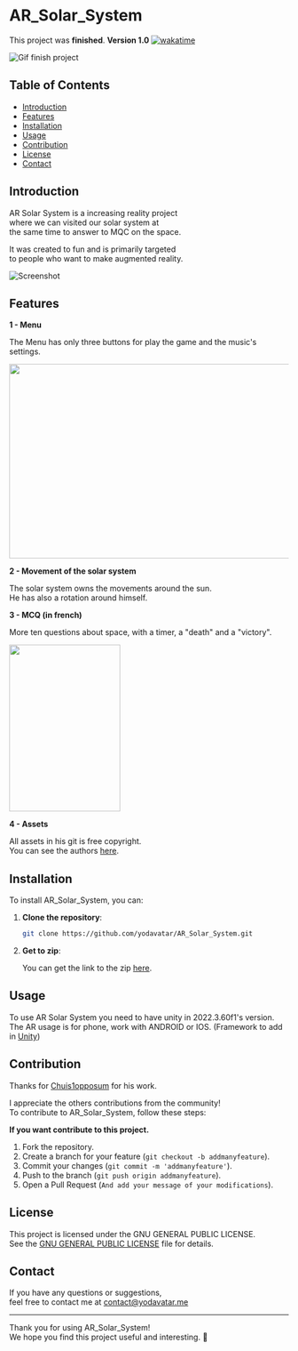 # AR_Solar_System
This project was **finished**. __**Version 1.0**__ [![wakatime](https://wakatime.com/badge/user/17a8cdf0-54fb-45e9-92bc-ada49bd926d7/project/3e99e6da-540f-4ef5-bf79-2b4d962fe482.svg)](https://wakatime.com/badge/user/17a8cdf0-54fb-45e9-92bc-ada49bd926d7/project/3e99e6da-540f-4ef5-bf79-2b4d962fe482)

![Gif finish project](https://media.tenor.com/w7D79HmiUKwAAAAM/rolando-check.gif)

## Table of Contents

- [Introduction](#introduction)
- [Features](#features)
- [Installation](#installation)
- [Usage](#usage)
- [Contribution](#contribution)
- [License](#license)
- [Contact](#contact)

## Introduction

AR Solar System is a increasing reality project<br>
where we can visited our solar system at<br>
the same time to answer to MQC on the space.<br>

It was created to fun and is primarily targeted<br>
to people who want to make augmented reality.<br>

![Screenshot](https://github.com/user-attachments/assets/585e330b-0e2a-41d2-a8e7-77623a27643e)

## Features

__**1 - Menu**__

The Menu has only three buttons for play the game and the music's settings.<br>

<img src="https://github.com/user-attachments/assets/d7815ac2-3a06-42f3-b459-6adecd0be3c0" width="600" height="350"/>

__**2 - Movement of the solar system**__

The solar system owns the movements around the sun.<br>
He has also a rotation around himself.<br>

__**3 - MCQ (in french)**__

More ten questions about space, with a timer, a "death" and a "victory".<br>

<img src="https://github.com/user-attachments/assets/03c7864d-8e7f-4d17-97ee-7b3093a242eb" width="200" height="300"/>

__**4 - Assets**__

All assets in his git is free copyright.<br>
You can see the authors [here](https://github.com/Yodavatar/AR_Solar_System/blob/main/author.txt).<br>

## Installation

To install AR_Solar_System, you can:

1. **Clone the repository**:

   ```bash
   git clone https://github.com/yodavatar/AR_Solar_System.git
   ```
   
2. **Get to zip**:

   
   You can get the link to the zip [here](https://github.com/Yodavatar/AR_Solar_System/archive/refs/heads/main.zip).
   <br>

## Usage


To use AR Solar System you need to have unity in 2022.3.60f1's version.<br>
The AR usage is for phone, work with ANDROID or IOS. (Framework to add in [Unity](https://unity.com/)) <br>


## Contribution


Thanks for [Chuis1opposum](https://github.com/chuis1opposum) for his work.<br>

I appreciate the others contributions from the community!<br>
To contribute to AR_Solar_System, follow these steps:<br>


__**If you want contribute to this project.**__


1. Fork the repository.
2. Create a branch for your feature (`git checkout -b addmanyfeature`).
3. Commit your changes (`git commit -m 'addmanyfeature'`).
4. Push to the branch (`git push origin addmanyfeature`).
5. Open a Pull Request (`And add your message of your modifications`).


## License


This project is licensed under the GNU GENERAL PUBLIC LICENSE.<br>
See the [GNU GENERAL PUBLIC LICENSE](LICENSE) file for details.<br>


## Contact

If you have any questions or suggestions, <br>
feel free to contact me at contact@yodavatar.me <br>


---


Thank you for using AR_Solar_System!<br>
We hope you find this project useful and interesting. 🚀<br>
